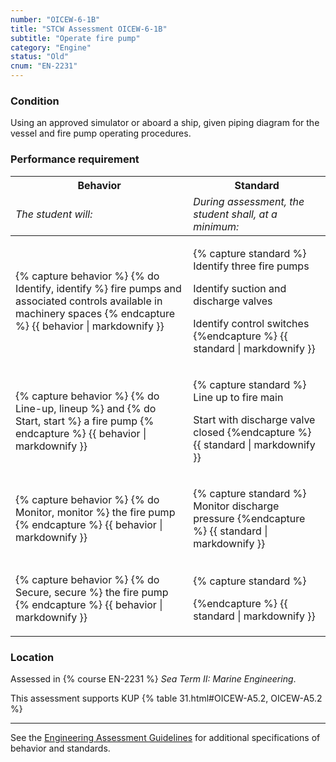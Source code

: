 ```yaml
---
number: "OICEW-6-1B"
title: "STCW Assessment OICEW-6-1B"
subtitle: "Operate fire pump"
category: "Engine"
status: "Old"
cnum: "EN-2231"
---
```

### Condition

Using an approved simulator or aboard a ship, given piping diagram for the vessel and fire pump operating procedures.

### Performance requirement 

<table width='100%' class='Guidelines'>
 <thead>
 <tr>
     <th class='thirty'>Behavior</th>
     <th class='seventy'>Standard</th>
 </tr>
 <tr>
     <td><em>The student will:</em></td>
     <td><em>During assessment, the student shall, at a minimum:</em></td>
 </tr>
 </thead>
 <tbody>
 

<tr><td>

{% capture behavior %}
{% do Identify, identify %} fire pumps and associated controls available in machinery spaces
{% endcapture %}
{{ behavior | markdownify }}

</td><td>

{% capture standard %}
Identify three fire pumps

Identify suction and discharge valves

Identify control switches
{%endcapture %}
{{ standard | markdownify }}

</td></tr>



<tr><td>

{% capture behavior %}
{% do Line-up, lineup %} and {% do Start, start %} a fire pump
{% endcapture %}
{{ behavior | markdownify }}

</td><td>

{% capture standard %}
Line up to fire main

Start with discharge valve closed
{%endcapture %}
{{ standard | markdownify }}

</td></tr>



<tr><td>

{% capture behavior %}
{% do Monitor, monitor %} the fire pump
{% endcapture %}
{{ behavior | markdownify }}

</td><td>

{% capture standard %}
Monitor discharge pressure
{%endcapture %}
{{ standard | markdownify }}

</td></tr>



<tr><td>

{% capture behavior %}
{% do Secure, secure %} the fire pump
{% endcapture %}
{{ behavior | markdownify }}

</td><td>

{% capture standard %}

{%endcapture %}
{{ standard | markdownify }}

</td></tr>



 </tbody>
 </table>

### Location

Assessed in  {% course  EN-2231 %}  *Sea Term II: Marine Engineering*.

This assessment supports KUP {% table 31.html#OICEW-A5.2, OICEW-A5.2 %}

***



See the [Engineering Assessment Guidelines](guidelines) for additional specifications of behavior and standards.